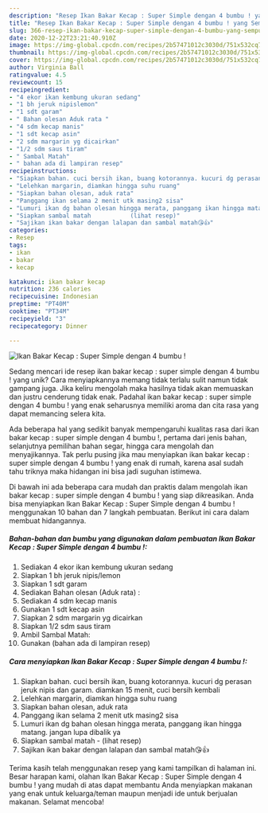 ```yaml
---
description: "Resep Ikan Bakar Kecap : Super Simple dengan 4 bumbu ! yang Sempurna"
title: "Resep Ikan Bakar Kecap : Super Simple dengan 4 bumbu ! yang Sempurna"
slug: 366-resep-ikan-bakar-kecap-super-simple-dengan-4-bumbu-yang-sempurna
date: 2020-12-22T23:21:40.910Z
image: https://img-global.cpcdn.com/recipes/2b57471012c3030d/751x532cq70/ikan-bakar-kecap-super-simple-dengan-4-bumbu-foto-resep-utama.jpg
thumbnail: https://img-global.cpcdn.com/recipes/2b57471012c3030d/751x532cq70/ikan-bakar-kecap-super-simple-dengan-4-bumbu-foto-resep-utama.jpg
cover: https://img-global.cpcdn.com/recipes/2b57471012c3030d/751x532cq70/ikan-bakar-kecap-super-simple-dengan-4-bumbu-foto-resep-utama.jpg
author: Virginia Ball
ratingvalue: 4.5
reviewcount: 15
recipeingredient:
- "4 ekor ikan kembung ukuran sedang"
- "1 bh jeruk nipislemon"
- "1 sdt garam"
- " Bahan olesan Aduk rata "
- "4 sdm kecap manis"
- "1 sdt kecap asin"
- "2 sdm margarin yg dicairkan"
- "1/2 sdm saus tiram"
- " Sambal Matah"
- " bahan ada di lampiran resep"
recipeinstructions:
- "Siapkan bahan. cuci bersih ikan, buang kotorannya. kucuri dg perasan jeruk nipis dan garam. diamkan 15 menit, cuci bersih kembali"
- "Lelehkan margarin, diamkan hingga suhu ruang"
- "Siapkan bahan olesan, aduk rata"
- "Panggang ikan selama 2 menit utk masing2 sisa"
- "Lumuri ikan dg bahan olesan hingga merata, panggang ikan hingga matang. jangan lupa dibalik ya"
- "Siapkan sambal matah           (lihat resep)"
- "Sajikan ikan bakar dengan lalapan dan sambal matah😘👍"
categories:
- Resep
tags:
- ikan
- bakar
- kecap

katakunci: ikan bakar kecap 
nutrition: 236 calories
recipecuisine: Indonesian
preptime: "PT40M"
cooktime: "PT34M"
recipeyield: "3"
recipecategory: Dinner

---
```



![Ikan Bakar Kecap : Super Simple dengan 4 bumbu !](https://img-global.cpcdn.com/recipes/2b57471012c3030d/751x532cq70/ikan-bakar-kecap-super-simple-dengan-4-bumbu-foto-resep-utama.jpg)

Sedang mencari ide resep ikan bakar kecap : super simple dengan 4 bumbu ! yang unik? Cara menyiapkannya memang tidak terlalu sulit namun tidak gampang juga. Jika keliru mengolah maka hasilnya tidak akan memuaskan dan justru cenderung tidak enak. Padahal ikan bakar kecap : super simple dengan 4 bumbu ! yang enak seharusnya memiliki aroma dan cita rasa yang dapat memancing selera kita.

Ada beberapa hal yang sedikit banyak mempengaruhi kualitas rasa dari ikan bakar kecap : super simple dengan 4 bumbu !, pertama dari jenis bahan, selanjutnya pemilihan bahan segar, hingga cara mengolah dan menyajikannya. Tak perlu pusing jika mau menyiapkan ikan bakar kecap : super simple dengan 4 bumbu ! yang enak di rumah, karena asal sudah tahu triknya maka hidangan ini bisa jadi suguhan istimewa.




Di bawah ini ada beberapa cara mudah dan praktis dalam mengolah ikan bakar kecap : super simple dengan 4 bumbu ! yang siap dikreasikan. Anda bisa menyiapkan Ikan Bakar Kecap : Super Simple dengan 4 bumbu ! menggunakan 10 bahan dan 7 langkah pembuatan. Berikut ini cara dalam membuat hidangannya.

<!--inarticleads1-->

##### Bahan-bahan dan bumbu yang digunakan dalam pembuatan Ikan Bakar Kecap : Super Simple dengan 4 bumbu !:

1. Sediakan 4 ekor ikan kembung ukuran sedang
1. Siapkan 1 bh jeruk nipis/lemon
1. Siapkan 1 sdt garam
1. Sediakan  Bahan olesan (Aduk rata) :
1. Sediakan 4 sdm kecap manis
1. Gunakan 1 sdt kecap asin
1. Siapkan 2 sdm margarin yg dicairkan
1. Siapkan 1/2 sdm saus tiram
1. Ambil  Sambal Matah:
1. Gunakan  (bahan ada di lampiran resep)




<!--inarticleads2-->

##### Cara menyiapkan Ikan Bakar Kecap : Super Simple dengan 4 bumbu !:

1. Siapkan bahan. cuci bersih ikan, buang kotorannya. kucuri dg perasan jeruk nipis dan garam. diamkan 15 menit, cuci bersih kembali
1. Lelehkan margarin, diamkan hingga suhu ruang
1. Siapkan bahan olesan, aduk rata
1. Panggang ikan selama 2 menit utk masing2 sisa
1. Lumuri ikan dg bahan olesan hingga merata, panggang ikan hingga matang. jangan lupa dibalik ya
1. Siapkan sambal matah -           (lihat resep)
1. Sajikan ikan bakar dengan lalapan dan sambal matah😘👍




Terima kasih telah menggunakan resep yang kami tampilkan di halaman ini. Besar harapan kami, olahan Ikan Bakar Kecap : Super Simple dengan 4 bumbu ! yang mudah di atas dapat membantu Anda menyiapkan makanan yang enak untuk keluarga/teman maupun menjadi ide untuk berjualan makanan. Selamat mencoba!
